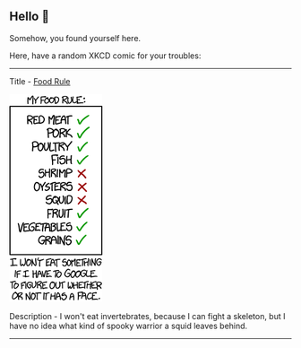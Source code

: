 ## Hello 👀

Somehow, you found yourself here.

Here, have a random XKCD comic for your troubles:

-----------------------------------

Title - [Food Rule](https://xkcd.com/1587)

![Food Rule](./random_comic.png)

Description - I won't eat invertebrates, because I can fight a skeleton, but I have no idea what kind of spooky warrior a squid leaves behind.

-----------------------------------